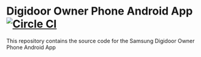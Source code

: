 # Digidoor Owner Phone Android App [![Circle CI](https://circleci.com/gh/Tykco/Digidoor-phone.svg?style=shield&circle-token=b134a7ed5953e36f116c2ad39725df29958a512e)](https://circleci.com/gh/Tykco/Digidoor-phone)

This repository contains the source code for the Samsung Digidoor Owner Phone Android App

